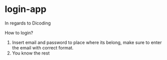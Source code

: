 # login-app
In regards to Dicoding

How to login?
1. Insert email and password to place where its belong, make sure to enter the email with correct format.
2. You know the rest
